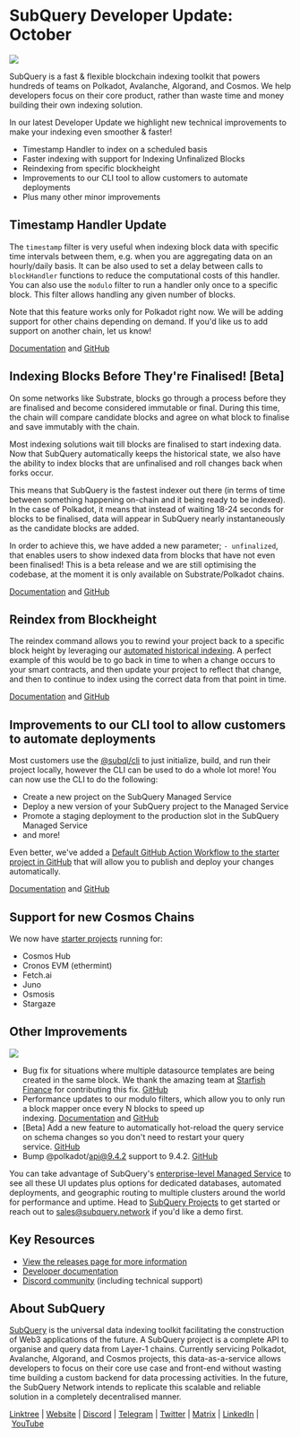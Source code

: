 # SubQuery Developer Update: October

![](https://miro.medium.com/max/1400/0*MilBSgdrWg4zuI0_)

SubQuery is a fast & flexible blockchain indexing toolkit that powers hundreds of teams on Polkadot, Avalanche, Algorand, and Cosmos. We help developers focus on their core product, rather than waste time and money building their own indexing solution.

In our latest Developer Update we highlight new technical improvements to make your indexing even smoother & faster!

- Timestamp Handler to index on a scheduled basis
- Faster indexing with support for Indexing Unfinalized Blocks
- Reindexing from specific blockheight
- Improvements to our CLI tool to allow customers to automate deployments
- Plus many other minor improvements

## Timestamp Handler Update

The `timestamp` filter is very useful when indexing block data with specific time intervals between them, e.g. when you are aggregating data on an hourly/daily basis. It can be also used to set a delay between calls to `blockHandler` functions to reduce the computational costs of this handler. You can also use the `modulo` filter to run a handler only once to a specific block. This filter allows handling any given number of blocks.

Note that this feature works only for Polkadot right now. We will be adding support for other chains depending on demand. If you'd like us to add support on another chain, let us know!

[Documentation](https://academy.subquery.network/build/manifest/polkadot.html#mapping-handlers-and-filters) and [GitHub](https://github.com/subquery/subql/pull/1310)

## Indexing Blocks Before They're Finalised! [Beta]

On some networks like Substrate, blocks go through a process before they are finalised and become considered immutable or final. During this time, the chain will compare candidate blocks and agree on what block to finalise and save immutably with the chain.

Most indexing solutions wait till blocks are finalised to start indexing data. Now that SubQuery automatically keeps the historical state, we also have the ability to index blocks that are unfinalised and roll changes back when forks occur.

This means that SubQuery is the fastest indexer out there (in terms of time between something happening on-chain and it being ready to be indexed). In the case of Polkadot, it means that instead of waiting 18-24 seconds for blocks to be finalised, data will appear in SubQuery nearly instantaneously as the candidate blocks are added.

In order to achieve this, we have added a new parameter; `- unfinalized`, that enables users to show indexed data from blocks that have not even been finalised! This is a beta release and we are still optimising the codebase, at the moment it is only available on Substrate/Polkadot chains.

[Documentation](https://academy.subquery.network/run_publish/references.html#unfinalized-blocks) and [GitHub](https://github.com/subquery/subql/issues/1144)

## Reindex from Blockheight

The reindex command allows you to rewind your project back to a specific block height by leveraging our [automated historical indexing](https://academy.subquery.network/run_publish/historical.html). A perfect example of this would be to go back in time to when a change occurs to your smart contracts, and then update your project to reflect that change, and then to continue to index using the correct data from that point in time.

[Documentation](https://academy.subquery.network/run_publish/references.html#reindex) and [GitHub](https://github.com/subquery/subql/pull/1281)

## Improvements to our CLI tool to allow customers to automate deployments

Most customers use the [@subql/cli](https://github.com/subquery/subql/tree/main/packages/cli) to just initialize, build, and run their project locally, however the CLI can be used to do a whole lot more! You can now use the CLI to do the following:

- Create a new project on the SubQuery Managed Service
- Deploy a new version of your SubQuery project to the Managed Service
- Promote a staging deployment to the production slot in the SubQuery Managed Service
- and more!

Even better, we've added a [Default GitHub Action Workflow to the starter project in GitHub](https://github.com/subquery/subql-starter/blob/main/Polkadot/Polkadot-starter/.github/workflows/cli-deploy.yml) that will allow you to publish and deploy your changes automatically.

[Documentation](https://academy.subquery.network/run_publish/cli.html) and [GitHub](https://github.com/subquery/subql/pull/1352)

## Support for new Cosmos Chains

We now have [starter projects](https://github.com/subquery/cosmos-subql-starter) running for:

- Cosmos Hub
- Cronos EVM (ethermint)
- Fetch.ai
- Juno
- Osmosis
- Stargaze

## Other Improvements

![](https://miro.medium.com/max/1400/0*V1qV31DytOrVP_Pj)

- Bug fix for situations where multiple datasource templates are being created in the same block. We thank the amazing team at [Starfish Finance](https://starfish.finance/) for contributing this fix. [GitHub](https://github.com/subquery/subql/pull/1363)
- Performance updates to our modulo filters, which allow you to only run a block mapper once every N blocks to speed up indexing. [Documentation](https://academy.subquery.network/build/manifest/polkadot.html#mapping-handlers-and-filters) and [GitHub](https://github.com/subquery/subql/pull/1358)
- [Beta] Add a new feature to automatically hot-reload the query service on schema changes so you don't need to restart your query service. [GitHub](https://github.com/subquery/subql/pull/1321)
- Bump @polkadot/api@9.4.2 support to 9.4.2. [GitHub](https://github.com/subquery/subql/pull/1356)

You can take advantage of SubQuery's [enterprise-level Managed Service](https://blog.subquery.network/blogs/20211228-enterprise-hosted.html) to see all these UI updates plus options for dedicated databases, automated deployments, and geographic routing to multiple clusters around the world for performance and uptime. Head to [SubQuery Projects](https://project.subquery.network/) to get started or reach out to sales@subquery.network if you'd like a demo first.

## Key Resources

- [View the releases page for more information](https://github.com/subquery/subql/releases)
- [Developer documentation](https://academy.subquery.network/)
- [Discord community](https://discord.com/invite/subquery) (including technical support)

## About SubQuery

[SubQuery](https://subquery.network/) is the universal data indexing toolkit facilitating the construction of Web3 applications of the future. A SubQuery project is a complete API to organise and query data from Layer-1 chains. Currently servicing Polkadot, Avalanche, Algorand, and Cosmos projects, this data-as-a-service allows developers to focus on their core use case and front-end without wasting time building a custom backend for data processing activities. In the future, the SubQuery Network intends to replicate this scalable and reliable solution in a completely decentralised manner.

​​[Linktree](https://linktr.ee/subquerynetwork) | [Website](https://subquery.network/) | [Discord](https://discord.com/invite/78zg8aBSMG) | [Telegram](https://t.me/subquerynetwork) | [Twitter](https://twitter.com/subquerynetwork) | [Matrix](https://matrix.to/#/#subquery:matrix.org) | [LinkedIn](https://www.linkedin.com/company/subquery) | [YouTube](https://www.youtube.com/channel/UCi1a6NUUjegcLHDFLr7CqLw)
